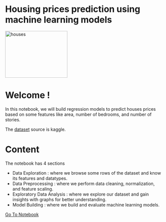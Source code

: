 # Housing prices prediction using machine learning models
<img src='https://www.mortgagesolutions.co.uk/wp-content/uploads/sites/1/2021/08/house-prices-scaled.jpg' alt='houses' width=200 height=150>

# Welcome !
In this notebook, we will build regression models to predict houses prices based on some features like area, number of bedrooms, and number of stories.

The [dataset](https://www.kaggle.com/datasets/yasserh/housing-prices-dataset/data) source is kaggle.

# Content
The notebook has 4 sections
- Data Exploration : where we browse some rows of the dataset and know its features and datatypes.
- Data Preprocessing : where we perform data cleaning, normalization, and feature scaling.
- Exploratory Data Analysis : where we explore our dataset and gain insights with graphs for better understanding.
- Model Building : where we build and evaluate machine learning models.

[Go To Notebook](https://github.com/YaserKhy/PracticeML_Housing/blob/main/PracticeML_Housing.ipynb)
